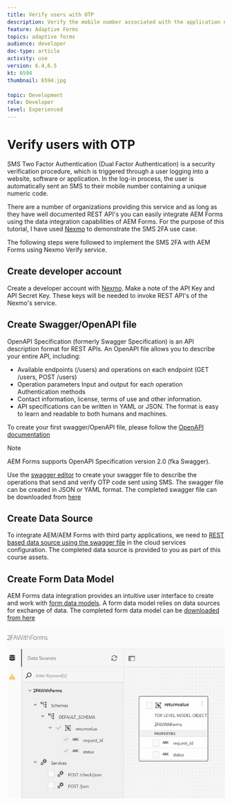 ```yaml
---
title: Verify users with OTP
description: Verify the mobile number associated with the application number using OTP.
feature: Adaptive Forms
topics: adaptive forms
audience: developer
doc-type: article
activity: use
version: 6.4,6.5
kt: 6594
thumbnail: 6594.jpg

topic: Development
role: Developer
level: Experienced
---
```



# Verify users with OTP

SMS Two Factor Authentication (Dual Factor Authentication) is a security verification procedure, which is triggered through a user logging into a website, software or application. In the log-in process, the user is automatically sent an SMS to their mobile number containing a unique numeric code.

There are a number of organizations providing this service and as long as they have well documented REST API's you can easily integrate AEM Forms using the data integration capabilities of AEM Forms. For the purpose of this tutorial, I have used [Nexmo](https://developer.nexmo.com/verify/overview) to demonstrate the SMS 2FA use case.

The following steps were followed to implement the SMS 2FA with AEM Forms using Nexmo Verify service.

## Create developer account

Create a developer account with [Nexmo](https://dashboard.nexmo.com/sign-in). Make a note of the API Key and API Secret Key. These keys will be needed to invoke REST API's of the Nexmo's service.

## Create Swagger/OpenAPI file

OpenAPI Specification (formerly Swagger Specification) is an API description format for REST APIs. An OpenAPI file allows you to describe your entire API, including:

* Available endpoints (/users) and operations on each endpoint (GET /users, POST /users)
* Operation parameters Input and output for each operation
Authentication methods
* Contact information, license, terms of use and other information.
* API specifications can be written in YAML or JSON. The format is easy to learn and readable to both humans and machines. 

To create your first swagger/OpenAPI file, please follow the [OpenAPI documentation](https://swagger.io/docs/specification/2-0/basic-structure/)

>[!NOTE] 
> AEM Forms supports OpenAPI Specification version 2.0 (fka Swagger).

Use the [swagger editor](https://editor.swagger.io/) to create your swagger file to describe the operations that send and verify OTP code sent using SMS. The swagger file can be created in JSON or YAML format. The completed swagger file can be downloaded from [here](assets/two-factore-authentication-swagger.zip)

## Create Data Source

To integrate AEM/AEM Forms with third party applications, we need to [REST based data source using the swagger file](https://docs.adobe.com/content/help/en/experience-manager-learn/forms/ic-web-channel-tutorial/parttwo.html) in the cloud services configuration. The completed data source is provided to you as part of this course assets.

## Create Form Data Model

AEM Forms data integration provides an intuitive user interface to create and work with [form data models](https://docs.adobe.com/content/help/en/experience-manager-65/forms/form-data-model/create-form-data-models.html). A form data model relies on data sources for exchange of data.
The completed form data model can be [downloaded from here](assets/sms-2fa-fdm.zip)

![fdm](assets/2FA-fdm.PNG)
